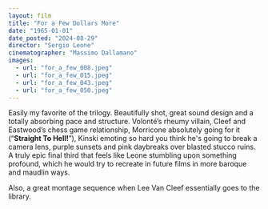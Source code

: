 ```yaml
---
layout: film
title: "For a Few Dollars More"
date: "1965-01-01"
date_posted: "2024-08-29"
director: "Sergio Leone"
cinematographer: "Massimo Dallamano"
images:
  - url: "for_a_few_008.jpeg"
  - url: "for_a_few_015.jpeg"
  - url: "for_a_few_043.jpeg"
  - url: "for_a_few_050.jpeg"
---
```


Easily my favorite of the trilogy. Beautifully shot, great sound design and a totally absorbing pace and structure. Volonté’s rheumy villain, Cleef and Eastwood’s chess game relationship, Morricone absolutely going for it (“**Straight To Hell!**”), Kinski emoting so hard you think he's going to break a camera lens, purple sunsets and pink daybreaks over blasted stucco ruins. A truly epic final third that feels like Leone stumbling upon something profound, which he would try to recreate in future films in more baroque and maudlin ways. 

Also, a great montage sequence when Lee Van Cleef essentially goes to the library.
